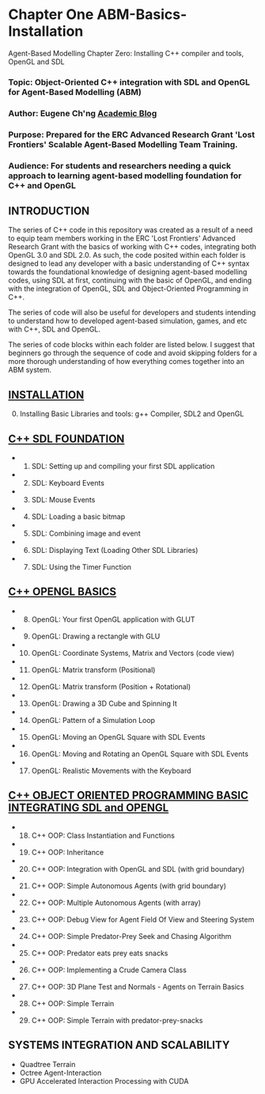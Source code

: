 # Chapter One ABM-Basics-Installation
Agent-Based Modelling Chapter Zero: Installing C++ compiler and tools, OpenGL and SDL

### Topic: Object-Oriented C++ integration with SDL and OpenGL for Agent-Based Modelling (ABM)
### Author: Eugene Ch'ng [Academic Blog](http://www.complexity.io/)
### Purpose: Prepared for the ERC Advanced Research Grant 'Lost Frontiers' Scalable Agent-Based Modelling Team Training.
### Audience: For students and researchers needing a quick approach to learning agent-based modelling foundation for C++ and OpenGL

## INTRODUCTION
The series of C++ code in this repository was created as a result of a need to equip team members working in the ERC 'Lost Frontiers' Advanced Research Grant with the basics of working with C++ codes, integrating both OpenGL 3.0 and SDL 2.0. As such, the code posited within each folder is designed to lead any developer with a basic understanding of C++ syntax towards the foundational knowledge of designing agent-based modelling codes, using SDL at first, continuing with the basic of OpenGL, and ending with the integration of OpenGL, SDL and Object-Oriented Programming in C++. 

The series of code will also be useful for developers and students intending to understand how to developed agent-based simulation, games, and etc with C++, SDL and OpenGL.

The series of code blocks within each folder are listed below. I suggest that beginners go through the sequence of code and avoid skipping folders for a more thorough understanding of how everything comes together into an ABM system.

## [INSTALLATION](https://github.com/drecuk/ABM-Basics-Installation)
00. Installing Basic Libraries and tools: g++ Compiler, SDL2 and OpenGL 

## [C++ SDL FOUNDATION](https://github.com/drecuk/ABM-Basics-SDL)
- 01. SDL: Setting up and compiling your first SDL application
- 02. SDL: Keyboard Events
- 03. SDL: Mouse Events
- 04. SDL: Loading a basic bitmap
- 05. SDL: Combining image and event
- 06. SDL: Displaying Text (Loading Other SDL Libraries)
- 07. SDL: Using the Timer Function

## [C++ OPENGL BASICS](https://github.com/drecuk/ABM-Basics-OpenGL)
- 08. OpenGL: Your first OpenGL application with GLUT
- 09. OpenGL: Drawing a rectangle with GLU
- 10. OpenGL: Coordinate Systems, Matrix and Vectors (code view)
- 11. OpenGL: Matrix transform (Positional)
- 12. OpenGL: Matrix transform (Position + Rotational)
- 13. OpenGL: Drawing a 3D Cube and Spinning It
- 14. OpenGL: Pattern of a Simulation Loop
- 15. OpenGL: Moving an OpenGL Square with SDL Events
- 16. OpenGL: Moving and Rotating an OpenGL Square with SDL Events
- 17. OpenGL: Realistic Movements with the Keyboard

## [C++ OBJECT ORIENTED PROGRAMMING BASIC INTEGRATING SDL and OPENGL](https://github.com/drecuk/ABM-Basics-OOP)
- 18. C++ OOP: Class Instantiation and Functions
- 19. C++ OOP: Inheritance
- 20. C++ OOP: Integration with OpenGL and SDL (with grid boundary)
- 21. C++ OOP: Simple Autonomous Agents (with grid boundary)
- 22. C++ OOP: Multiple Autonomous Agents (with array)
- 23. C++ OOP: Debug View for Agent Field Of View and Steering System
- 24. C++ OOP: Simple Predator-Prey Seek and Chasing Algorithm
- 25. C++ OOP: Predator eats prey eats snacks
- 26. C++ OOP: Implementing a Crude Camera Class
- 27. C++ OOP: 3D Plane Test and Normals - Agents on Terrain Basics
- 28. C++ OOP: Simple Terrain
- 29. C++ OOP: Simple Terrain with predator-prey-snacks

## SYSTEMS INTEGRATION AND SCALABILITY
- Quadtree Terrain
- Octree Agent-Interaction
- GPU Accelerated Interaction Processing with CUDA
